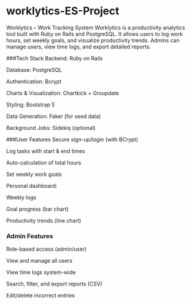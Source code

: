 # worklytics-ES-Project
Worklytics – Work Tracking System
Worklytics is a productivity analytics tool built with Ruby on Rails and PostgreSQL. It allows users to log work hours, set weekly goals, and visualize productivity trends. Admins can manage users, view time logs, and export detailed reports.

###Tech Stack
Backend: Ruby on Rails

Database: PostgreSQL

Authentication: Bcrypt

Charts & Visualization: Chartkick + Groupdate

Styling: Bootstrap 5

Data Generation: Faker (for seed data)

Background Jobs: Sidekiq (optional)

 ###User Features
Secure sign-up/login (with BCrypt)

Log tasks with start & end times

Auto-calculation of total hours

Set weekly work goals

Personal dashboard:

Weekly logs

Goal progress (bar chart)

Productivity trends (line chart)

### Admin Features
Role-based access (admin/user)

View and manage all users

View time logs system-wide

Search, filter, and export reports (CSV)

Edit/delete incorrect entries

